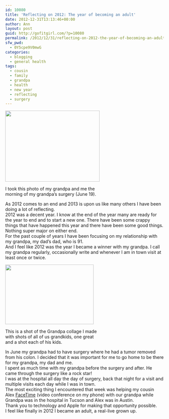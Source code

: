 ```yaml
---
id: 10080
title: 'Reflecting on 2012: The year of becoming an adult'
date: 2012-12-31T13:13:46+00:00
author: Ann
layout: post
guid: http://gofitgirl.com/?p=10080
permalink: /2012/12/31/reflecting-on-2012-the-year-of-becoming-an-adult/
sfw_pwd:
  - 0Y5cpe9V0mwG
categories:
  - blogging
  - general health
tags:
  - cousin
  - family
  - grandpa
  - health
  - new year
  - reflecting
  - surgery
---
```

<div id="attachment_10081" style="width: 310px" class="wp-caption alignleft">
  <a href="http://gofitgirl.com/?attachment_id=10081" rel="attachment wp-att-10081"><img class="size-medium wp-image-10081" title="grandpa ann" alt="" src="http://gofitgirl.com/wp-content/uploads/2012/12/grandpa-ann-300x225.jpg" width="300" height="225" /></a>
  
  <p class="wp-caption-text">
    I took this photo of my grandpa and me the morning of my grandpa&#8217;s surgery (June 19).
  </p>
</div>

  
As 2012 comes to an end and 2013 is upon us like many others I have been doing a lot of reflecting.  
2012 was a decent year. I know at the end of the year many are ready for the year to end and to start a new one. There have been some crappy things that have happened this year and there have been some good things. Nothing super major on either end.  
For the past couple of years I have been focusing on my relationship with my grandpa, my dad&#8217;s dad, who is 91.  
And I feel like 2012 was the year I became a winner with my grandpa. I call my grandpa regularly, occasionally write and whenever I am in town visit at least once or twice.  


<div id="attachment_10088" style="width: 291px" class="wp-caption alignright">
  <a href="http://gofitgirl.com/?attachment_id=10088" rel="attachment wp-att-10088"><img class="size-full wp-image-10088" title="grandpa collage" alt="" src="http://gofitgirl.com/wp-content/uploads/2012/12/grandpa-collage-e1356988203868.jpg" width="281" height="189" /></a>
  
  <p class="wp-caption-text">
    This is a shot of the Grandpa collage I made with shots of all of us grandkids, one great and a shot each of his kids.
  </p>
</div>

  
In June my grandpa had to have surgery where he had a tumor removed from his colon. I decided that it was important for me to go home to be there for my grandpa, my dad and me.  
I spent as much time with my grandpa before the surgery and after. He came through the surgery like a rock star!  
I was at the hospital all day the day of surgery, back that night for a visit and multiple visits each day while I was in town.  
The most exciting thing I encountered that week was helping my cousin Alex [FaceTime](http://www.apple.com/ios/facetime/?cid=wwa-us-kwg-features-00001&siclientid=6381&sessguid=58875edb-8cb7-40a1-b562-a9024967111a&userguid=58875edb-8cb7-40a1-b562-a9024967111a&permguid=58875edb-8cb7-40a1-b562-a9024967111a) (video conference on my phone) with our grandpa while Grandpa was in the hospital in Tucson and Alex was in Austin.  
Thank you to technology and Apple for making that opportunity possible.  
I feel like finally in 2012 I became an adult, a real-live grown up.